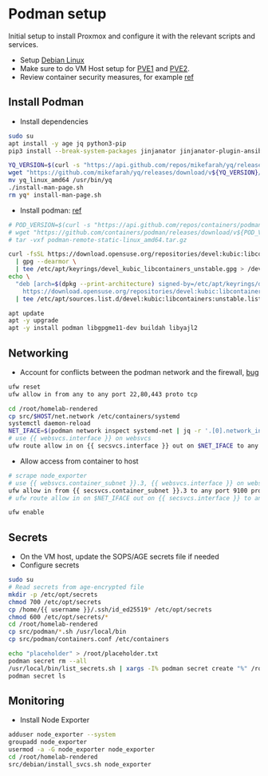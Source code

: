 # Podman setup
Initial setup to install Proxmox and configure it with the relevant scripts and services.

- Setup [Debian Linux](./debian.md)
- Make sure to do VM Host setup for [PVE1](./pve1.md) and [PVE2](./pve2.md).
- Review container security measures, for example [ref](https://www.panoptica.app/research/7-ways-to-escape-a-container)

## Install Podman
- Install dependencies
```bash
sudo su
apt install -y age jq python3-pip
pip3 install --break-system-packages jinjanator jinjanator-plugin-ansible passlib

YQ_VERSION=$(curl -s "https://api.github.com/repos/mikefarah/yq/releases/latest" | grep -Po '"tag_name": "v\K[0-9.]+')
wget "https://github.com/mikefarah/yq/releases/download/v${YQ_VERSION}/yq_linux_amd64.tar.gz" -O - | tar xz
mv yq_linux_amd64 /usr/bin/yq
./install-man-page.sh
rm yq* install-man-page.sh
```
- Install podman: [ref](https://podman.io/docs/installation#linux-distributions)
```bash
# POD_VERSION=$(curl -s "https://api.github.com/repos/containers/podman/releases/latest" | grep -Po '"tag_name": "v\K[0-9.]+')
# wget "https://github.com/containers/podman/releases/download/v${POD_VERSION}/podman-remote-static-linux_amd64.tar.gz"
# tar -vxf podman-remote-static-linux_amd64.tar.gz

curl -fsSL https://download.opensuse.org/repositories/devel:kubic:libcontainers:unstable/Debian_Testing/Release.key \
  | gpg --dearmor \
  | tee /etc/apt/keyrings/devel_kubic_libcontainers_unstable.gpg > /dev/null
echo \
  "deb [arch=$(dpkg --print-architecture) signed-by=/etc/apt/keyrings/devel_kubic_libcontainers_unstable.gpg]\
    https://download.opensuse.org/repositories/devel:kubic:libcontainers:unstable/Debian_Testing/ /" \
  | tee /etc/apt/sources.list.d/devel:kubic:libcontainers:unstable.list > /dev/null

apt update
apt -y upgrade
apt -y install podman libgpgme11-dev buildah libyajl2
```

## Networking
- Account for conflicts between the podman network and the firewall, [bug](https://stackoverflow.com/questions/70870689/configure-ufw-for-podman-on-port-443)
```bash
ufw reset
ufw allow in from any to any port 22,80,443 proto tcp

cd /root/homelab-rendered
cp src/$HOST/net.network /etc/containers/systemd
systemctl daemon-reload
NET_IFACE=$(podman network inspect systemd-net | jq -r '.[0].network_interface')
# use {{ websvcs.interface }} on websvcs
ufw route allow in on {{ secsvcs.interface }} out on $NET_IFACE to any port 80,443 proto tcp
```

- Allow access from container to host
```bash
# scrape node_exporter
# use {{ websvcs.container_subnet }}.3, {{ websvcs.interface }} on websvcs
ufw allow in from {{ secsvcs.container_subnet }}.3 to any port 9100 proto tcp
# ufw route allow in on $NET_IFACE out on {{ secsvcs.interface }} to any port 9100 proto tcp

ufw enable
```

## Secrets
- On the VM host, update the SOPS/AGE secrets file if needed
- Configure secrets
```bash
sudo su
# Read secrets from age-encrypted file
mkdir -p /etc/opt/secrets
chmod 700 /etc/opt/secrets
cp /home/{{ username }}/.ssh/id_ed25519* /etc/opt/secrets
chmod 600 /etc/opt/secrets/*
cd /root/homelab-rendered
cp src/podman/*.sh /usr/local/bin
cp src/podman/containers.conf /etc/containers

echo "placeholder" > /root/placeholder.txt
podman secret rm --all
/usr/local/bin/list_secrets.sh | xargs -I% podman secret create "%" /root/placeholder.txt
podman secret ls
```

## Monitoring
- Install Node Exporter
```bash
adduser node_exporter --system
groupadd node_exporter
usermod -a -G node_exporter node_exporter
cd /root/homelab-rendered
src/debian/install_svcs.sh node_exporter
```
